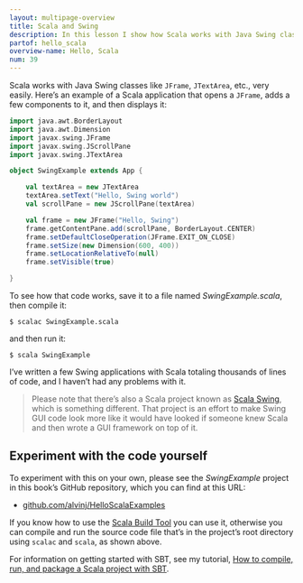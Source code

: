 ```yaml
---
layout: multipage-overview
title: Scala and Swing
description: In this lesson I show how Scala works with Java Swing classes, like JFrame, JTextArea, etc.
partof: hello_scala
overview-name: Hello, Scala
num: 39
---
```




Scala works with Java Swing classes like `JFrame`, `JTextArea`, etc., very easily. Here’s an example of a Scala application that opens a `JFrame`, adds a few components to it, and then displays it:

```scala
import java.awt.BorderLayout
import java.awt.Dimension
import javax.swing.JFrame
import javax.swing.JScrollPane
import javax.swing.JTextArea

object SwingExample extends App {

    val textArea = new JTextArea
    textArea.setText("Hello, Swing world")
    val scrollPane = new JScrollPane(textArea)

    val frame = new JFrame("Hello, Swing")
    frame.getContentPane.add(scrollPane, BorderLayout.CENTER)
    frame.setDefaultCloseOperation(JFrame.EXIT_ON_CLOSE)
    frame.setSize(new Dimension(600, 400))
    frame.setLocationRelativeTo(null)
    frame.setVisible(true)

}
```

To see how that code works, save it to a file named *SwingExample.scala*, then compile it:

````
$ scalac SwingExample.scala
````

and then run it:

````
$ scala SwingExample
````

I’ve written a few Swing applications with Scala totaling thousands of lines of code, and I haven’t had any problems with it.

>Please note that there’s also a Scala project known as [Scala Swing](TODO:URL), which is something different. That project is an effort to make Swing GUI code look more like it would have looked if someone knew Scala and then wrote a GUI framework on top of it.



## Experiment with the code yourself

To experiment with this on your own, please see the *SwingExample* project in this book’s GitHub repository, which you can find at this URL:

- [github.com/alvinj/HelloScalaExamples](https://github.com/alvinj/HelloScalaExamples)

If you know how to use the [Scala Build Tool](http://www.scala-sbt.org/) you can use it, otherwise you can compile and run the source code file that’s in the project’s root directory using `scalac` and `scala`, as shown above.

For information on getting started with SBT, see my tutorial, [How to compile, run, and package a Scala project with SBT](https://alvinalexander.com/scala/sbt-how-to-compile-run-package-scala-project).







